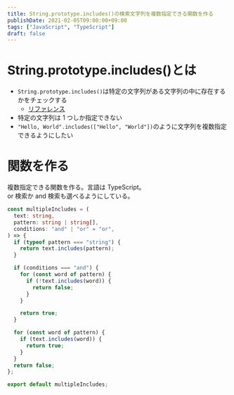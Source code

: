 ```yaml
---
title: String.prototype.includes()の検索文字列を複数指定できる関数を作る
publishDate: 2021-02-05T09:00:00+09:00
tags: ["JavaScript", "TypeScript"]
draft: false
---
```


# String.prototype.includes()とは

- `String.prototype.includes()`は特定の文字列がある文字列の中に存在するかをチェックする
  - [リファレンス](https://developer.mozilla.org/ja/docs/Web/JavaScript/Reference/Global_Objects/String/includes)
- 特定の文字列は 1 つしか指定できない
- `"Hello, World".includes(["Hello", "World"])`のように文字列を複数指定できるようにしたい

# 関数を作る

複数指定できる関数を作る。言語は TypeScript。  
or 検索か and 検索も選べるようにしている。

```typescript
const multipleIncludes = (
  text: string,
  pattern: string | string[],
  conditions: "and" | "or" = "or",
) => {
  if (typeof pattern === "string") {
    return text.includes(pattern);
  }

  if (conditions === "and") {
    for (const word of pattern) {
      if (!text.includes(word)) {
        return false;
      }
    }

    return true;
  }

  for (const word of pattern) {
    if (text.includes(word)) {
      return true;
    }
  }
  return false;
};

export default multipleIncludes;
```
